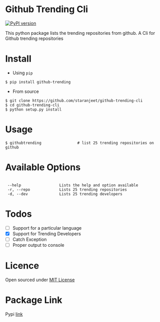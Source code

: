 Github Trending Cli
===================

[![PyPI version](https://badge.fury.io/py/github-trending.svg)](https://badge.fury.io/py/github-trending)

This python package lists the trending repositories from github.
A Cli for Github trending repositories

Install
=======

* Using `pip`
```
$ pip install github-trending
```

* From source

```
$ git clone https://github.com/staranjeet/github-trending-cli
$ cd github-trending-cli
$ python setup.py install
```

Usage
=====

```
$ githubtrending 				# list 25 trending repositories on github

```

Available Options
=================

```

 --help 				Lists the help and option available
 -r, --repo 			Lists 25 trending repositories
 -d, --dev 				Lists 25 trending developers

```

Todos
=====

- [ ] Support for a particular language
- [X] Support for Trending Developers
- [ ] Catch Exception
- [ ] Proper output to console

Licence
====
Open sourced under [MIT License](LICENSE.txt)

Package Link
============

Pypi [link](https://pypi.python.org/pypi/github-trending)

